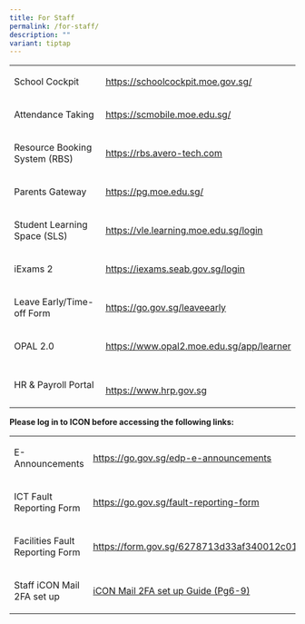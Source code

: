 ```yaml
---
title: For Staff
permalink: /for-staff/
description: ""
variant: tiptap
---
```

<table><tbody><tr><td rowspan="1" colspan="1"><p>School Cockpit</p></td><td rowspan="1" colspan="1"><p><a href="https://schoolcockpit.moe.gov.sg/" rel="noopener noreferrer" target="_blank"><u>https://schoolcockpit.moe.gov.sg/</u></a></p></td></tr><tr><td rowspan="1" colspan="1"><p>Attendance Taking</p></td><td rowspan="1" colspan="1"><p><a href="https://scmobile.moe.edu.sg/" rel="noopener noreferrer" target="_blank"><u>https://scmobile.moe.edu.sg/</u></a></p></td></tr><tr><td rowspan="1" colspan="1"><p>Resource Booking System (RBS)</p></td><td rowspan="1" colspan="1"><p><a href="https://rbs.avero-tech.com/" rel="noopener noreferrer" target="_blank"><u>https://rbs.avero-tech.com</u></a></p></td></tr><tr><td rowspan="1" colspan="1"><p>Parents Gateway</p></td><td rowspan="1" colspan="1"><p><a href="https://pg.moe.edu.sg/" rel="noopener noreferrer" target="_blank"><u>https://pg.moe.edu.sg/</u></a></p></td></tr><tr><td rowspan="1" colspan="1"><p>Student Learning Space (SLS)</p></td><td rowspan="1" colspan="1"><p><a href="https://vle.learning.moe.edu.sg/login" rel="noopener noreferrer" target="_blank"><u>https://vle.learning.moe.edu.sg/login</u></a></p></td></tr><tr><td rowspan="1" colspan="1"><p>iExams 2</p></td><td rowspan="1" colspan="1"><p><a href="https://iexams.seab.gov.sg/login" rel="noopener noreferrer" target="_blank"><u>https://iexams.seab.gov.sg/login</u></a></p></td></tr><tr><td rowspan="1" colspan="1"><p>Leave Early/Time-off Form</p></td><td rowspan="1" colspan="1"><p><a href="https://go.gov.sg/leaveearly" rel="noopener noreferrer" target="_blank"><u>https://go.gov.sg/leaveearly</u></a></p></td></tr><tr><td rowspan="1" colspan="1"><p>OPAL 2.0</p></td><td rowspan="1" colspan="1"><p><a href="https://www.opal2.moe.edu.sg/app/learner" rel="noopener noreferrer" target="_blank"><u>https://www.opal2.moe.edu.sg/app/learner</u></a></p></td></tr><tr><td rowspan="1" colspan="1"><p>HR &amp; Payroll Portal</p></td><td rowspan="1" colspan="1"><p><a href="https://www.hrp.gov.sg" rel="noopener noreferrer" target="_blank"><u><br>https://www.hrp.gov.sg</u></a></p></td></tr></tbody></table><p><strong>Please log in to ICON before accessing the following links:</strong></p><table><tbody><tr><td rowspan="1" colspan="1"><p>E-Announcements</p></td><td rowspan="1" colspan="1"><p><a href="https://go.gov.sg/edp-e-announcements" rel="noopener noreferrer" target="_blank"><u>https://go.gov.sg/edp-e-announcements</u></a></p></td></tr><tr><td rowspan="1" colspan="1"><p>ICT Fault Reporting Form</p></td><td rowspan="1" colspan="1"><p><a href="https://go.gov.sg/fault-reporting-form" rel="noopener noreferrer" target="_blank"><u>https://go.gov.sg/fault-reporting-form</u></a></p></td></tr><tr><td rowspan="1" colspan="1"><p>Facilities Fault Reporting Form</p></td><td rowspan="1" colspan="1"><p><a href="https://form.gov.sg/6278713d33af340012c017eb" rel="noopener noreferrer" target="_blank"><u>https://form.gov.sg/6278713d33af340012c017eb</u></a></p></td></tr><tr><td rowspan="1" colspan="1"><p>Staff iCON Mail 2FA set up</p></td><td rowspan="1" colspan="1"><p><a href="/files/Guide_on_Staff_iCON_Login_via_MIMS_Portal.pdf" rel="noopener noreferrer nofollow" target="_blank">iCON Mail 2FA set up Guide (Pg6-9)</a></p></td></tr></tbody></table><p></p>